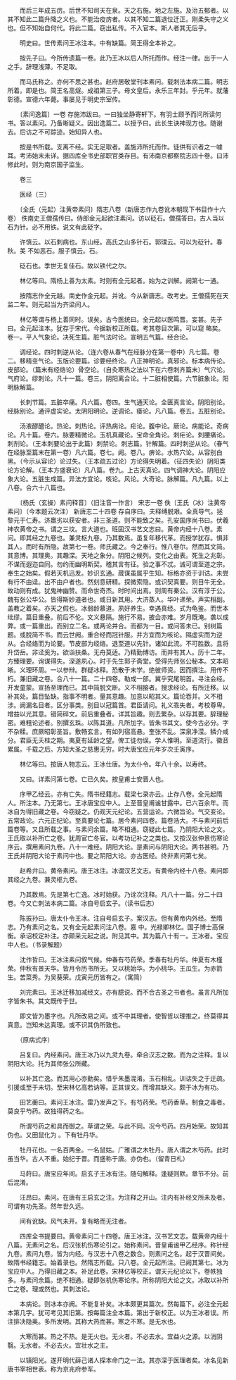 <!-- { "loadSidebar": true } -->
　　而后三年成五疠。后世不知司天在泉。天之右施。地之左施。及治五郁者。以其不知此二篇升降之义也。不能治疫疠者。以其不知二篇退位迁正。刚柔失守之义也。但不知始自何代。将此二篇。窃出私传。不入官本。斯人者其无后乎。

　　明史曰。世传素问王冰注本。中有缺篇。简王得全本补之。

　　按先子曰。今所传遗篇一卷。此乃王冰以后人所托而作。经注一律。出于一人之手。辞理浅薄。不足取。

　　而马氏称之。亦何不思之甚也。赵府居敬堂刊本素问。载刺法本病二篇。明志所着。即是也。简王名高燧。成祖第三子。母文皇后。永乐三年封。乎元年。就藩彰德。宣德六年薨。事屡见于明史宗室传。

　　〔素问逸篇〕一卷 存施沛跋曰。一曰独坐静寄轩下。有羽士顾予而问所读何书。答以素问。乃备晰疑义。因出逸篇二。以授予曰。此长生诀神现方也。随谢去。后访之不可踪迹。始知异人也。

　　按是书所载。支离不经。实无足取者。盖施沛所托而作。徒供有识者之一噱耳。考沛始末未详。据四库全书史部职官类存目。有沛南京都察院志四十卷。曰沛修此时。则为南京国子监生。

　　卷三

　　医经（三）

　　〔全氏（元起）注黄帝素问〕隋志八卷（新唐志作九卷讹本朝现下书目作十六卷） 佚南史王僧孺传曰。侍郎金元起欲注素问。访以砭石。僧孺答曰。古人当以石为针。必不用铁。说文有此砭字。

　　许慎云。以石刺病也。东山经。高氏之山多针石。郭璞云。可以为砭针。春秋。美 不如恶石。服子慎云。石。

　　砭石也。季世无复佳石。故以铁代之尔。

　　林亿等曰。隋杨上善为太素。时则有全元起者。始为之训解。阙第七一通。

　　按隋志作全元越。南史作金元起。并讹。今从新唐志。改考史。王僧孺死在天监二年。则元起当为齐梁间人。

　　林亿等谓与杨上善同时。误矣。古今医统曰。全元起以医鸣晋。妄甚。先子曰。全元起注本。犹存于宋代。今据新校正所载。考其卷目次第。可以窥 略矣。卷一。平人气象论。决死生篇。脏气法时论。宣明五气篇。经合论。

　　调经论。四时刺逆从论。（连六卷从春气在经脉分在第一卷中）凡七篇。卷二。移精变气论。玉版论要篇。诊要经终论。八正神明论。真邪论。标本病传论。皮部论。（篇末有经络论）骨空论。（自灸寒热之法以下在六卷刺齐篇末）气穴论。气府论。缪刺论。凡十一篇。卷三。阴阳离合论。十二脏相使篇。六节脏象论。阳明脉解篇。

　　长刺节篇。五脏卒痛。凡六篇。卷四。生气通天论。全匮真言论。阴阳别论。经脉别论。通评虚实论。太阴阳明论。逆调论。痿论。凡八篇。卷五。五脏别论。

　　汤液醪醴论。热论。刺热论。评热病论。疟论。腹中论。厥论。病能论。奇病论。凡十篇。卷六。脉要精微论。玉机真藏论。宝命全角论。刺疟论。刺腰痛论。刺剂论。（王本刺要论出于此篇）刺禁论。刺志篇。针解篇。四时刺逆从论。（春气在经脉至篇末在第一卷）凡六篇。卷七。阙。卷八。痹论。水热穴论。从容别白黑。（今示从容论）论过失。（王本疏五过论）方论得失明着。（征四失论）阴阳类论方论解。（王本方盛衰论）凡八篇。卷九。上古天真论。四气调神大论。阴阳应象大论。五脏生成篇。异法方宜论。咳论。风论。大奇论。脉解篇。凡九篇。以上八卷。合六十八篇也。

　　〔杨氏（玄操）素问释音〕（旧注音一作言） 宋志一卷 佚〔王氏（冰）注黄帝素问〕（今本题云次注） 新唐志二十四卷 存自序曰。夫释缚脱艰。全真导气。拯黎元于仁寿。济羸劣以获安者。非三圣道。则不能致之矣。孔安国序尚书曰。伏羲神农黄帝之书。谓之三坟。言大道也。班固汉书艺文志曰。黄帝内经十八卷。素问。即其经之九卷也。兼灵枢九卷。乃其数焉。虽复年移代革。而授学犹存。惧非其人。而时有所隐。故第七一卷。师氏藏之。今之奉行。惟八卷尔。然而其文简。其意博。其理奥。其趣深。天地之象分。阴阳之候列。变化之由表。死生之兆彰。不谋而遐迩自同。勿约而幽明斯契。稽其言有征。验之事不忒。诚可谓至道之宗。奉生之始矣。假若天机迅发。妙识玄通。蒇谋虽属乎生知。标格亦资于训诂。未尝有行不由迳。出不由户者也。然刻意研精。探微索隐。或识契真要。则目牛无全。故动则有成。犹鬼神幽赞。而命世奇杰。时时间出焉。则周有秦公。汉有淳于公。魏有张公华公。皆得斯妙道者也。咸日新其用。大济蒸人。华叶递荣。声实相副。盖教之着矣。亦天之假也。冰弱龄慕道。夙好养生。幸遇真经。式为龟鉴。而世本纰缪。篇目重叠。前后不伦。文义悬隔。施行不易。披会亦难。岁月既淹。袭以成弊。或一篇重出。而别立二名。或两论并合。而都为一目。或问答未已。别树篇题。或脱简不书。而云世阙。重合经而冠针服。并方宜而为咳论。隔虚实而为逆从。合经络而为论要。节皮部为经络。退至道以先针。诸如此流。不可胜数。且将升岱岳。非迳奚为。欲诣扶桑。无舟莫适。乃精勤博访。而并有其人。历十二年。方臻理要。询谋得失。深遂夙心。时于先生郭子斋堂。受得先师张公秘本。文本昭晰。义理环周。一以参辩。群疑冰释。恐散于末学。绝彼师资。因而撰注。用传不朽。兼旧藏之卷。合八十一篇。二十四卷。勒成一部。冀乎究尾明首。寻注会经。开发童蒙。宣扬至理而已。其中简脱文断。义不相接者。搜求经论。有所迁移。以补其处。篇目坠缺。指事不明者。量其意趣。加意以昭其义。篇论吞并。义不相涉。阙漏名目者。区分事类。别目以冠篇首。君臣请问。礼义乖失者。考校尊卑。增益以光其意。错简碎文。前后重叠者。详其旨趣。则去繁杂。以存其要。辞理秘密。难粗论述者。别撰玄珠。以陈其道。凡所加字。皆朱书其文。使今古必分。字不杂糅。庶厥昭彰圣旨。敷畅玄言。有如列宿高悬。奎张不乱。深泉净滢。鳞介咸分。君臣无夭柱之期。夷夏有延龄之望。俾工徒勿误。学人惟明。至道流行。徽音累属。千载之后。方知大圣之慈惠无穷。时大唐宝应元年岁次壬寅序。

　　林亿等曰。按唐人物志云。王冰仕唐。为太仆令。年八十余。以寿终。

　　又曰。详素问第七卷。亡已久矣。按皇甫士安晋人也。

　　序甲乙经云。亦有亡失。隋书经籍志。载梁七录亦云。止存八卷。全元起隋人。所注本。乃无第七。王冰唐宝应中人。上至晋皇甫谧甘露中。已六百余年。而冰自为得旧藏之卷。今窃疑之。仍观天元纪论。五营运论。六微旨论。气交变论。五常政论。六元正纪论。至真要论七篇。居今素问四卷。篇卷浩大。不与素问前后篇卷等。又且所载之事。与素问余篇。略不相通。窃疑此七篇。乃阴阳大论之文。王氏取以补所亡之卷。犹周官亡冬官。以考功记补之之类也。又按汉张仲景伤寒论序云。撰用素问九卷。八十一难经。阴阳大论。是素问与阴阳大论。两书甚明。乃王氏并阴阳大论于素问中也。要之阴阳大论。亦古医经。终非素问第七矣。

　　赵希弁曰。黄帝素问。唐王冰注。冰谓汉艺文志。有黄帝内经十八卷。素问即其经之九卷。兼灵枢九卷。

　　乃其数焉。先是第七亡逸。冰时始获。乃诠次注释。凡八十一篇。分二十四卷。今又亡刺法本病二篇。冰自号启玄子。（读书后志）

　　陈振孙曰。唐太仆令王冰。注自号启玄子。案汉志。但有黄帝内外经。至隋志。乃有素问之名。又有全元起素问注八卷。嘉 中。光禄卿林亿。国子博士高保衡。承诏校定补注。亦颇采元起之说。附见其中。其为篇八十有一。王冰者。宝应中人也。（书录解题）

　　沈作哲曰。王冰注素问叙气候。仲春有芍药荣。季春有牡丹华。仲夏有木槿荣。仲秋有景天华。皆月令历书所无。又以桃始华。为小桃华。王瓜生。为赤箭生。苦菜秀。为吴葵荣。戊寅元历皆有之。（寓简）

　　刘完素曰。王冰迁移加减经文。亦有臆说。而不合古圣之书者也。虽言凡所加字皆朱书。其文既传于世。

　　即文皆为墨字也。凡所改易之间。或不中其理者。使智哲以理推之。终莫得其真意。岂知未达真理。或不识其伪所致也。

　　（原病式序）

　　吕复曰。内经素问。唐王冰乃以九灵九卷。牵合汉志之数。而为之注释。复以阴阳大论。托为其师张公所藏。

　　以补其亡逸。而其用心亦勤矣。惜乎朱墨混淆。玉石相乱。训诂失之于迂疏。引援或至于未切。至宋林亿高若讷等。正其误文。而增其缺义。颇于冰为有功。

　　田艺蘅曰。素问王冰注。雷乃发声之下。有芍药荣。芍药香草。制食之毒者。莫良乎芍药。故独得药之名。

　　所谓芍药之和具而御之。草谓之荣。与此不同。况今芍药。四月始荣。故知其伪也。又田鼠化为 。下有牡丹华。

　　牡丹花也。一名百两金。一名鼠姑。广雅谓之木牡丹。唐人谓之木芍药。此时虽当华。古人不重。始纪于晋。而盛称于唐。亦伪也。（留青日札）

　　马莳曰。唐宝应年间。启玄子王冰有注。随句解释。逢疑则默。章节不分。前后混淆。

　　汪昂曰。素问。在唐有王启玄之注。为注释之开山。注内有补经文所未及者。可谓有功先圣。然年世久远。

　　间有讹缺。风气未开。复有略而无注者。

　　四库全书提要曰。黄帝素问二十四卷。唐王冰注。汉书艺文志。载黄帝内经十八篇。无素问之名。后汉张机伤寒论引之。始称素问。晋皇甫谧甲乙经序。称针经九卷。素问九卷。皆为内经。与汉志十八卷之数合。则素问之名。起于汉晋间矣。故隋书经籍志。始着录也。然隋志所载。只八卷。全元起所注。已阙其第七。冰为宝应中人。乃得旧藏之本。补足此卷。宋林亿等校正。谓天元纪论以下。卷帙独多。与素问余篇。绝不相通。疑即张机伤寒论序。所称阴阳大论之文。冰取以补所亡之卷。理或然也。其刺法论。

　　本病论。则冰本亦阙。不能复补矣。冰本颇更其篇次。然每篇下。必注全元起本第几字。犹可考见其旧第。按每篇注全本篇。第出于新校正。以为王冰者误。所注排决隐奥。多所发明。其称大热而甚。寒之不寒。是无水也。

　　大寒而甚。热之不热。是无火也。无火者。不必去水。宜益火之源。以消阴翳。无水者。不必去火。宜壮水之主。

　　以镇阳光。遂开明代薛己诸人探本命门之一法。其亦深于医理者矣。冰名见新唐书宰相世表。称为京兆府参军。
